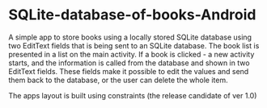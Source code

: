 # SQLite-database-of-books-Android
A simple app to store books using a locally stored SQLite database using two EditText fields that is being sent to an SQLite database.
The book list is presented in a list on the main activity. If a book is clicked - a new activity starts, and the information is called from the database and shown in two EditText fields. These fields make it possible to edit the values and send them back to the database, or the user can delete the whole item.

The apps layout is built using constraints (the release candidate of ver 1.0)
